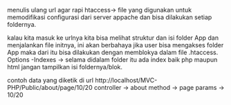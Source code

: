 menulis ulang url agar rapi
htaccess-> file yang digunakan untuk memodifikasi configurasi dari server appache dan bisa dilakukan setiap foldernya.

kalau kita masuk ke urlnya kita bisa melihat struktur dan isi folder App dan menjalankan file initnya, ini akan berbahaya jika user bisa mengakses folder App maka dari itu bisa dilakukan dengan memblokya dalam file .htaccess.
Options -Indexes -> selama didalam folder itu ada index baik php maupun html jangan tampilkan isi foldernya/blok.

contoh data yang diketik di url
http://localhost/MVC-PHP/Public/about/page/10/20
controller -> about
method -> page
params -> 10/20
